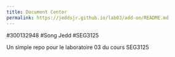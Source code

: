 ```yaml
---
title: Document Center
permalink: https://jeddsjr.github.io/lab03/add-on/README.md
---
```


#300132948
#Song Jedd
#SEG3125
 
Un simple repo pour le laboratoire 03 du cours SEG3125


